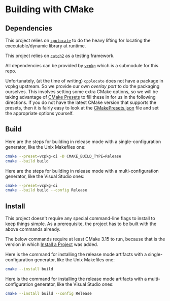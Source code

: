# Building with CMake

## Dependencies

This project relies on [`cpplocate`](https://github.com/cginternals/cpplocate) to do the heavy lifting for locating the executable/dynamic library at runtime.

This project relies on [`catch2`](https://github.com/catchorg/Catch2) as a testing framework.

All dependencies can be provided by [`vcpkg`](https://github.com/microsoft/vcpkg) which is a submodule for this repo.

Unfortunately, (at the time of writing) `cpplocate` does not have a package in vcpkg upstream. So we provide our own _overlay port_ to do the packaging ourselves. This involves setting some extra CMake options, so we will be taking advantage of [CMake Presets](https://cmake.org/cmake/help/latest/manual/cmake-presets.7.html) to fill these in for us in the following directions. If you do not have the latest CMake version that supports the presets, then it is fairly easy to look at the [CMakePresets.json](CMakePresets.json) file and set the appropriate options yourself.

## Build

Here are the steps for building in release mode with a single-configuration generator, like the Unix Makefiles one:

```sh
cmake --preset=vcpkg-ci -D CMAKE_BUILD_TYPE=Release
cmake --build build
```

Here are the steps for building in release mode with a multi-configuration generator, like the Visual Studio ones:

```sh
cmake --preset=vcpkg-ci
cmake --build build --config Release
```

## Install

This project doesn't require any special command-line flags to install to keep
things simple. As a prerequisite, the project has to be built with the above
commands already.

The below commands require at least CMake 3.15 to run, because that is the
version in which [Install a Project][1] was added.

Here is the command for installing the release mode artifacts with a
single-configuration generator, like the Unix Makefiles one:

```sh
cmake --install build
```

Here is the command for installing the release mode artifacts with a
multi-configuration generator, like the Visual Studio ones:

```sh
cmake --install build --config Release
```

[1]: https://cmake.org/cmake/help/latest/manual/cmake.1.html#install-a-project
